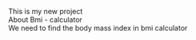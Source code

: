This is my new project
<br>
About Bmi - calculator
<br>
We need to find the body mass index in bmi calculator